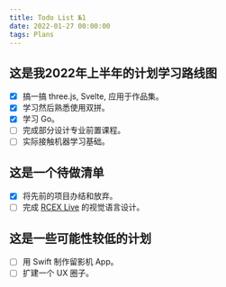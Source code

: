 ```yaml
---
title: Todo List №1
date: 2022-01-27 00:00:00
tags: Plans
---
```


## 这是我2022年上半年的计划学习路线图

- [x]  搞一搞 three.js, Svelte, 应用于作品集。
- [x]  学习然后熟悉使用双拼。
- [x]  学习 Go。
- [ ]  完成部分设计专业前置课程。
- [ ]  实际接触机器学习基础。

## 这是一个待做清单

- [x]  将先前的项目办结和放弃。
- [ ]  完成 [RCEX Live](https://rcex.live) 的视觉语言设计。

## 这是一些可能性较低的计划

- [ ]  用 Swift 制作留影机 App。
- [ ]  扩建一个 UX 圈子。
